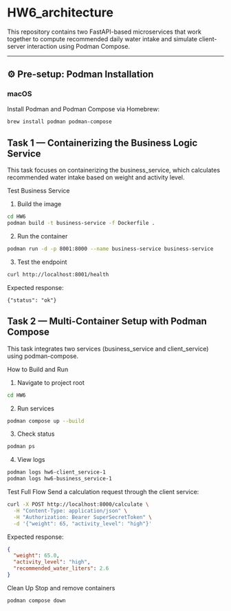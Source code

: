 # HW6_architecture


This repository contains two FastAPI-based microservices that work together to compute recommended daily water intake and simulate client-server interaction using Podman Compose.

---

## ⚙️ Pre-setup: Podman Installation

### macOS
Install Podman and Podman Compose via Homebrew:
```bash
brew install podman podman-compose
```
## Task 1 — Containerizing the Business Logic Service


This task focuses on containerizing the business_service, which calculates recommended water intake based on weight and activity level.

Test Business Service
1. Build the image
```bash
cd HW6
podman build -t business-service -f Dockerfile .
```
2. Run the container
```bash
podman run -d -p 8001:8000 --name business-service business-service
```
3. Test the endpoint
```bash
curl http://localhost:8001/health
```
Expected response:
```
{"status": "ok"}
```


## Task 2 — Multi-Container Setup with Podman Compose


This task integrates two services (business_service and client_service) using podman-compose.

How to Build and Run
1. Navigate to project root
```bash
cd HW6
```
2. Run services
```bash
podman compose up --build
```
3. Check status
```bash
podman ps
```
4. View logs
```bash
podman logs hw6-client_service-1
podman logs hw6-business_service-1
```
Test Full Flow
Send a calculation request through the client service:

```bash
curl -X POST http://localhost:8000/calculate \
  -H "Content-Type: application/json" \
  -H "Authorization: Bearer SuperSecretToken" \
  -d '{"weight": 65, "activity_level": "high"}'
```

Expected response:

```json
{
  "weight": 65.0,
  "activity_level": "high",
  "recommended_water_liters": 2.6
}
```

Clean Up
Stop and remove containers
```bash
podman compose down
```



